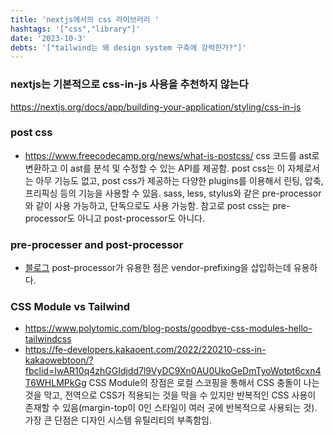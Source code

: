 ```yaml
---
title: 'nextjs에서의 css 라이브러리 '
hashtags: '["css","library"]'
date: '2023-10-3'
debts: '["tailwind는 왜 design system 구축에 강력한가?"]'
---
```


### nextjs는 기본적으로 css-in-js 사용을 추천하지 않는다
https://nextjs.org/docs/app/building-your-application/styling/css-in-js

### post css
- https://www.freecodecamp.org/news/what-is-postcss/
css 코드를 ast로 변환하고 이 ast를 분석 및 수정할 수 있는 API를 제공함. post css는 이 자체로서는 아무 기능도 없고, post css가 제공하는 다양한 plugins를 이용해서 린팅, 압축, 프리픽싱 등의 기능을 사용할 수 있음. sass, less, stylus와 같은 pre-processor와 같이 사용 가능하고, 단독으로도 사용 가능함. 참고로 post css는 pre-processor도 아니고 post-processor도 아니다.

### pre-processer and post-processor
- [블로그](https://appletree.or.kr/blog/web-development/css/post-processor%EB%A5%BC-%EC%9D%B4%EC%9A%A9%ED%95%9C-%EA%B9%94%EB%81%94%ED%95%98%EA%B3%A0-%EB%AF%B8%EB%9E%98-%EC%A7%80%ED%96%A5%EC%A0%81%EC%9D%B8-css-%EC%9E%91%EC%84%B1/)
post-processor가 유용한 점은 vendor-prefixing을 삽입하는데 유용하다.

### CSS Module vs Tailwind
- https://www.polytomic.com/blog-posts/goodbye-css-modules-hello-tailwindcss
- https://fe-developers.kakaoent.com/2022/220210-css-in-kakaowebtoon/?fbclid=IwAR10q4zhGGIdjdd7l9VyDC9Xn0AU0UkoGeDmTyoWotpt6cxn4T6WHLMPkGg
CSS Module의 장점은 로컬 스코핑을 통해서 CSS 충돌이 나는 것을 막고, 전역으로 CSS가 적용되는 것을 막을 수 있지만 반복적인 CSS 사용이 존재할 수 있음(margin-top이 0인 스타일이 여러 곳에 반복적으로 사용되는 것). 가장 큰 단점은 디자인 시스템 유틸리티의 부족함임. 



